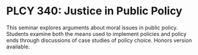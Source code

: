 # PLCY 340: Justice in Public Policy

This seminar explores arguments about moral issues in public policy. Students examine both the means used to implement policies and policy ends through discussions of case studies of policy choice. Honors version available.